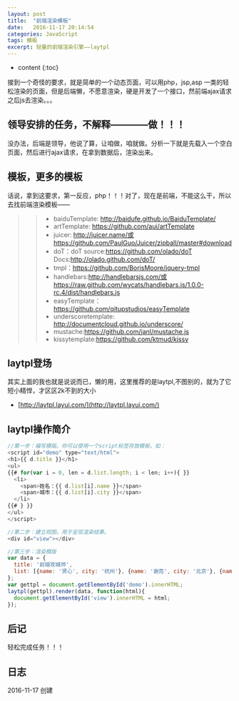 ```yaml
---
layout: post
title:  "前端渲染模板"
date:   2016-11-17 20:14:54
categories: JavaScript
tags: 模板
excerpt: 轻量的前端渲染引擎——laytpl
---
```


* content
{:toc}

接到一个奇怪的要求，就是简单的一个动态页面，可以用php，jsp,asp 一类的轻松渲染的页面，但是后端懒，不愿意渲染，硬是开发了一个接口，然前端ajax请求之后js去渲染。。。

## 领导安排的任务，不解释————做！！！

没办法，后端是领导，他说了算，让咱做，咱就做。分析一下就是先载入一个空白页面，然后进行ajax请求，在拿到数据后，渲染出来。

## 模板，更多的模板

话说，拿到这要求，第一反应，php！！！对了，现在是前端，不能这么干，所以去找前端渲染模板——   
>> - baiduTemplate:  http://baidufe.github.io/BaiduTemplate/
>>- artTemplate: https://github.com/aui/artTemplate
>>- juicer: http://juicer.name/或https://github.com/PaulGuo/Juicer/zipball/master#download
>>- doT：doT source:https://github.com/olado/doT   Docs:http://olado.github.com/doT/
>> - tmpl：https://github.com/BorisMoore/jquery-tmpl
>> - handlebars:http://handlebarsjs.com/或https://raw.github.com/wycats/handlebars.js/1.0.0-rc.4/dist/handlebars.js
>> - easyTemplate：https://github.com/qitupstudios/easyTemplate
>> - underscoretemplate: http://documentcloud.github.io/underscore/
>> - mustache:https://github.com/janl/mustache.js
>> - kissytemplate:https://github.com/ktmud/kissy

## laytpl登场

其实上面的我也就是说说而已，懒的用，这里推荐的是laytpl,不图别的，就为了它短小精悍，才区区2k不到的大小  
- [http://laytpl.layui.com/](http://laytpl.layui.com/)

## laytpl操作简介

```JavaScript
//第一步：编写模版。你可以使用一个script标签存放模板，如：
<script id="demo" type="text/html">
<h1>{{ d.title }}</h1>
<ul>
{{# for(var i = 0, len = d.list.length; i < len; i++){ }}
  <li>
    <span>姓名：{{ d.list[i].name }}</span>
    <span>城市：{{ d.list[i].city }}</span>
  </li>
{{# } }}
</ul>
</script>

//第二步：建立视图。用于呈现渲染结果。
<div id="view"></div>

//第三步：渲染模版
var data = {
  title: '前端攻城师',
  list: [{name: '贤心', city: '杭州'}, {name: '谢亮', city: '北京'}, {name: '浅浅', city: '杭州'}, {name: 'Dem', city: '北京'}]
};
var gettpl = document.getElementById('demo').innerHTML;
laytpl(gettpl).render(data, function(html){
  document.getElementById('view').innerHTML = html;
});
```

## 后记

轻松完成任务！！！ 


## 日志
2016-11-17 创建